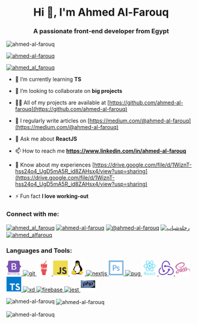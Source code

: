 <h1 align="center">Hi 👋, I'm Ahmed Al-Farouq</h1>
<h3 align="center">A passionate front-end developer from Egypt</h3>

<p align="left"> <img src="https://komarev.com/ghpvc/?username=ahmed-al-farouq&label=Profile%20views&color=0e75b6&style=flat" alt="ahmed-al-farouq" /> </p>

<p align="left"> <a href="https://github.com/ryo-ma/github-profile-trophy"><img src="https://github-profile-trophy.vercel.app/?username=ahmed-al-farouq" alt="ahmed-al-farouq" /></a> </p>

<p align="left"> <a href="https://twitter.com/ahmed_al_farouq" target="blank"><img src="https://img.shields.io/twitter/follow/ahmed_al_farouq?logo=twitter&style=for-the-badge" alt="ahmed_al_farouq" /></a> </p>

- 🌱 I’m currently learning **TS**

- 👯 I’m looking to collaborate on **big projects**

- 👨‍💻 All of my projects are available at [https://github.com/ahmed-al-farouq](https://github.com/ahmed-al-farouq)

- 📝 I regularly write articles on [https://medium.com/@ahmed-al-farouq](https://medium.com/@ahmed-al-farouq)

- 💬 Ask me about **ReactJS**

- 📫 How to reach me **https://www.linkedin.com/in/ahmed-al-farouq**

- 📄 Know about my experiences [https://drive.google.com/file/d/1WiznT-hss24o4_UgD5mA5R_id8ZAHsx4/view?usp=sharing](https://drive.google.com/file/d/1WiznT-hss24o4_UgD5mA5R_id8ZAHsx4/view?usp=sharing)

- ⚡ Fun fact **I love working-out**

<h3 align="left">Connect with me:</h3>
<p align="left">
  <a href="https://twitter.com/ahmed_al_farouq" target="blank"
    ><img
      align="center"
      src="https://raw.githubusercontent.com/rahuldkjain/github-profile-readme-generator/master/src/images/icons/Social/twitter.svg"
      alt="ahmed_al_farouq"
      height="30"
      width="40"
  /></a>
  <a href="https://linkedin.com/in/ahmed-al-farouq" target="blank"
    ><img
      align="center"
      src="https://raw.githubusercontent.com/rahuldkjain/github-profile-readme-generator/master/src/images/icons/Social/linked-in-alt.svg"
      alt="ahmed-al-farouq"
      height="30"
      width="40"
  /></a>
  <a href="https://medium.com/@ahmed-al-farouq" target="blank"
    ><img
      align="center"
      src="https://raw.githubusercontent.com/rahuldkjain/github-profile-readme-generator/master/src/images/icons/Social/medium.svg"
      alt="@ahmed-al-farouq"
      height="30"
      width="40"
  /></a>
  <a href="https://www.youtube.com/c/رحلةشباب" target="blank"
    ><img
      align="center"
      src="https://raw.githubusercontent.com/rahuldkjain/github-profile-readme-generator/master/src/images/icons/Social/youtube.svg"
      alt="رحلةشباب"
      height="30"
      width="40"
  /></a>
  <a href="https://www.hackerrank.com/ahmed_alfarouq" target="blank">
    <img
      align="center"
      src="https://raw.githubusercontent.com/rahuldkjain/github-profile-readme-generator/master/src/images/icons/Social/hackerrank.svg"
      alt="ahmed_alfarouq"
      height="30"
      width="40"
    />
  </a>
</p>

<h3 align="left">Languages and Tools:</h3>
<p align="left">
  <a href="https://getbootstrap.com" target="_blank" rel="noreferrer">
    <img
      src="https://raw.githubusercontent.com/devicons/devicon/master/icons/bootstrap/bootstrap-plain-wordmark.svg"
      alt="bootstrap"
      width="40"
      height="40"
    />
  </a>
  <a href="https://git-scm.com/" target="_blank" rel="noreferrer">
    <img
      src="https://www.vectorlogo.zone/logos/git-scm/git-scm-icon.svg"
      alt="git"
      width="40"
      height="40"
    />
  </a>
  <a href="https://gulpjs.com" target="_blank" rel="noreferrer">
    <img
      src="https://raw.githubusercontent.com/devicons/devicon/master/icons/gulp/gulp-plain.svg"
      alt="gulp"
      width="40"
      height="40"
    />
  </a>
  <a
    href="https://developer.mozilla.org/en-US/docs/Web/JavaScript"
    target="_blank"
    rel="noreferrer"
  >
    <img
      src="https://raw.githubusercontent.com/devicons/devicon/master/icons/javascript/javascript-original.svg"
      alt="javascript"
      width="40"
      height="40"
    />
  </a>
  <a href="https://www.linux.org/" target="_blank" rel="noreferrer">
    <img
      src="https://raw.githubusercontent.com/devicons/devicon/master/icons/linux/linux-original.svg"
      alt="linux"
      width="40"
      height="40"
    />
  </a>
  <a href="https://nextjs.org/" target="_blank" rel="noreferrer">
    <img
      src="https://cdn.worldvectorlogo.com/logos/nextjs-2.svg"
      alt="nextjs"
      width="40"
      height="40"
    />
  </a>
  <a href="https://www.photoshop.com/en" target="_blank" rel="noreferrer">
    <img
      src="https://raw.githubusercontent.com/devicons/devicon/master/icons/photoshop/photoshop-line.svg"
      alt="photoshop"
      width="40"
      height="40"
    />
  </a>
  <a href="https://pugjs.org" target="_blank" rel="noreferrer">
    <img
      src="https://cdn.worldvectorlogo.com/logos/pug.svg"
      alt="pug"
      width="40"
      height="40"
    />
  </a>
  <a href="https://reactjs.org/" target="_blank" rel="noreferrer">
    <img
      src="https://raw.githubusercontent.com/devicons/devicon/master/icons/react/react-original-wordmark.svg"
      alt="react"
      width="40"
      height="40"
    />
  </a>
  <a href="https://redux.js.org" target="_blank" rel="noreferrer">
    <img
      src="https://raw.githubusercontent.com/devicons/devicon/master/icons/redux/redux-original.svg"
      alt="redux"
      width="40"
      height="40"
    />
  </a>
  <a href="https://sass-lang.com" target="_blank" rel="noreferrer">
    <img
      src="https://raw.githubusercontent.com/devicons/devicon/master/icons/sass/sass-original.svg"
      alt="sass"
      width="40"
      height="40"
    />
  </a>
  <a href="https://www.typescriptlang.org/" target="_blank" rel="noreferrer">
    <img
      src="https://raw.githubusercontent.com/devicons/devicon/master/icons/typescript/typescript-original.svg"
      alt="typescript"
      width="40"
      height="40"
    />
  </a>
  <a
    href="https://www.adobe.com/products/xd.html"
    target="_blank"
    rel="noreferrer"
  >
    <img
      src="https://cdn.worldvectorlogo.com/logos/adobe-xd.svg"
      alt="xd"
      width="40"
      height="40"
    />
  </a>
  <a href="https://firebase.google.com/" target="_blank" rel="noreferrer">
    <img
      src="https://www.vectorlogo.zone/logos/firebase/firebase-icon.svg"
      alt="firebase"
      width="40"
      height="40"
    />
  </a>
  <a href="https://jestjs.io" target="_blank" rel="noreferrer">
    <img
      src="https://www.vectorlogo.zone/logos/jestjsio/jestjsio-icon.svg"
      alt="jest"
      width="40"
      height="40"
    />
  </a>
  <a href="https://www.php.net" target="_blank" rel="noreferrer">
    <img
      src="https://raw.githubusercontent.com/devicons/devicon/master/icons/php/php-original.svg"
      alt="php"
      width="40"
      height="40"
    />
  </a>
</p>

<p>
  <img
    align="left"
    src="https://github-readme-stats.vercel.app/api/top-langs?username=ahmed-al-farouq&show_icons=true&locale=en&layout=compact"
    alt="ahmed-al-farouq"
  />
</p>

<p>
  &nbsp;<img
    align="center"
    src="https://github-readme-stats.vercel.app/api?username=ahmed-al-farouq&show_icons=true&locale=en"
    alt="ahmed-al-farouq"
  />
</p>

<p>
  <img
    align="center"
    src="https://github-readme-streak-stats.herokuapp.com/?user=ahmed-al-farouq&"
    alt="ahmed-al-farouq"
  />
</p>

